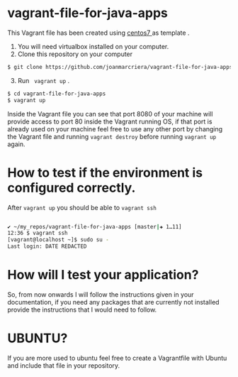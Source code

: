 # vagrant-file-for-java-apps



This Vagrant file has been created using [ centos7 ](https://app.vagrantup.com/centos/boxes/7) as template .


1) You will need virtualbox installed on your computer.
2) Clone this repository on your computer
```bash
$ git clone https://github.com/joanmarcriera/vagrant-file-for-java-apps
```
3) Run ` vagrant up` .
```bash
$ cd vagrant-file-for-java-apps
$ vagrant up
```


Inside the Vagrant file you can see that port 8080 of your machine will provide access to port 80 inside the Vagrant running OS, if that port is already used on your machine feel free to use any other port by changing the Vagrant file and running `vagrant destroy` before running `vagrant up` again. 


# How to test if the environment is configured correctly.

After `vagrant up` you should be able to `vagrant ssh` 

```bash

✔ ~/my_repos/vagrant-file-for-java-apps [master|✚ 1…11]
12:36 $ vagrant ssh
[vagrant@localhost ~]$ sudo su -
Last login: DATE REDACTED
```

# How will I test your application?

So, from now onwards I will follow the instructions given in your documentation, if you need any packages that are currently not installed provide the instructions that I would need to follow. 


# UBUNTU?

If you are more used to ubuntu feel free to create a Vagrantfile with Ubuntu and include that file in your repository. 
